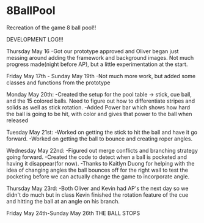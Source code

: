 # 8BallPool
Recreation of the game 8 ball pool!!


DEVELOPMENT LOG!!!

Thursday May 16
  -Got our prototype approved and Oliver began just messing around adding the framework and background images. Not much progress made(night before AP), but a little experimentation at the start.

Friday May 17th - Sunday May 19th
  -Not much more work, but added some classes and functions from the prototype


Monday May 20th:
  -Created the setup for the pool table -> stick, cue ball, and the 15 colored balls.
    Need to figure out how to differentiate stripes and solids as well as stick rotation.
  -Added Power bar which shows how hard the ball is going to be hit, with color and gives that power to the ball when released

Tuesday May 21st:
  -Worked on getting the stick to hit the ball and have it go forward.
  -Worked on getting the ball to bounce and creating roper angles.

Wednesday May 22nd:
  -Figured out merge conflicts and branching strategy going forward.
  -Created the code to detect when a ball is pocketed and having it disappear(for now).
  -Thanks to Kaitlyn Duong for helping with the idea of changing angles the ball bounces off for the right wall to test the pocketing before we can actually change the game to incorporate angle.

Thursday May 23rd:
-Both Oliver and Kevin had AP's the next day so we didn't do much but in class Kevin finished the rotation feature of the cue and hitting the ball at an angle on his branch.

Friday May 24th-Sunday May 26th
THE BALL STOPS
